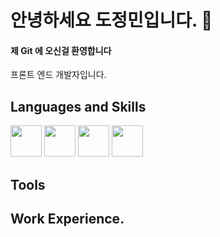 # 안녕하세요 도정민입니다. 👋


#### 제 Git 에 오신걸 환영합니다


프론트 엔드 개발자입니다. 


## Languages and Skills

<img src="https://user-images.githubusercontent.com/65691152/98434189-dd3eb600-2110-11eb-9dcd-ee044e81b858.png" width="50"> <img src="https://user-images.githubusercontent.com/65691152/98434190-de6fe300-2110-11eb-8178-ff6d31ba1888.png" width="50"> <img src="https://user-images.githubusercontent.com/65691152/98434191-de6fe300-2110-11eb-8c1a-e2b8479656d2.png" width="50"> <img src="https://user-images.githubusercontent.com/65691152/98434192-df087980-2110-11eb-8320-365cdbc1b24e.png" width="50">


## Tools



## Work Experience.


<!--
**JungminDo/JungminDo** is a ✨ _special_ ✨ repository because its `README.md` (this file) appears on your GitHub profile.

Here are some ideas to get you started:

- 🔭 I’m currently working on ...
- 🌱 I’m currently learning ...
- 👯 I’m looking to collaborate on ...
- 🤔 I’m looking for help with ...
- 💬 Ask me about ...
- 📫 How to reach me: ...
- 😄 Pronouns: ...
- ⚡ Fun fact: ...
-->
